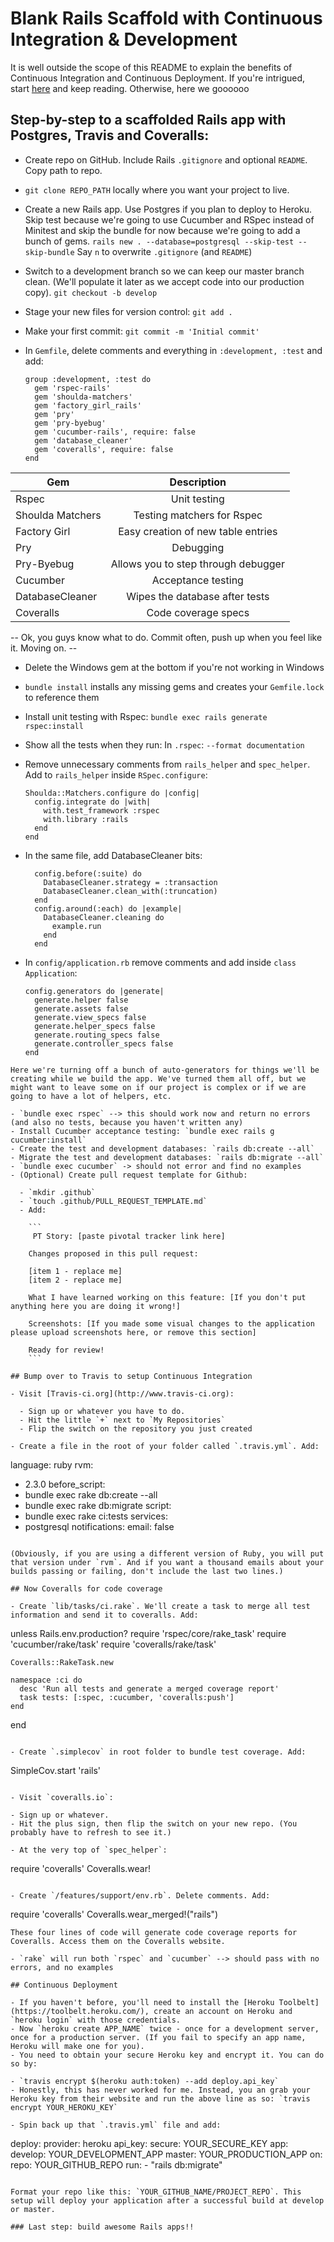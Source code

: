 # Blank Rails Scaffold with Continuous Integration & Development

It is well outside the scope of this README to explain the benefits of Continuous Integration and Continuous Deployment. If you're intrigued, start [here](http://www.agilemanifesto.org) and keep reading. Otherwise, here we goooooo

## Step-by-step to a scaffolded Rails app with Postgres, Travis and Coveralls:

- Create repo on GitHub. Include Rails `.gitignore` and optional `README`. Copy path to repo.
- `git clone REPO_PATH` locally where you want your project to live.
- Create a new Rails app. Use Postgres if you plan to deploy to Heroku. Skip test because we're going to use Cucumber and RSpec instead of Minitest and skip the bundle for now because we're going to add a bunch of gems. `rails new . --database=postgresql --skip-test --skip-bundle` Say `n` to overwrite `.gitignore` (and `README`)
- Switch to a development branch so we can keep our master branch clean. (We'll populate it later as we accept code into our production copy). `git checkout -b develop`
- Stage your new files for version control: `git add .`
- Make your first commit: `git commit -m 'Initial commit'`
- In `Gemfile`, delete comments and everything in `:development, :test` and add:

  ```
  group :development, :test do
    gem 'rspec-rails'
    gem 'shoulda-matchers'
    gem 'factory_girl_rails'
    gem 'pry'
    gem 'pry-byebug'
    gem 'cucumber-rails', require: false
    gem 'database_cleaner'
    gem 'coveralls', require: false
  end
  ```

Gem              |             Description
---------------- | :---------------------------------:
Rspec            |            Unit testing
Shoulda Matchers |     Testing matchers for Rspec
Factory Girl     | Easy creation of new table entries
Pry              |              Debugging
Pry-Byebug       | Allows you to step through debugger
Cucumber         |         Acceptance testing
DatabaseCleaner  |   Wipes the database after tests
Coveralls        |         Code coverage specs

-- Ok, you guys know what to do. Commit often, push up when you feel like it. Moving on. --

- Delete the Windows gem at the bottom if you're not working in Windows
- `bundle install` installs any missing gems and creates your `Gemfile.lock` to reference them
- Install unit testing with Rspec: `bundle exec rails generate rspec:install`
- Show all the tests when they run: In `.rspec`: `--format documentation`
- Remove unnecessary comments from `rails_helper` and `spec_helper`. Add to `rails_helper` inside `RSpec.configure`:

  ```
  Shoulda::Matchers.configure do |config|
    config.integrate do |with|
      with.test_framework :rspec
      with.library :rails
    end
  end
  ```
- In the same file, add DatabaseCleaner bits:
  ```  
    config.before(:suite) do
      DatabaseCleaner.strategy = :transaction
      DatabaseCleaner.clean_with(:truncation)
    end
    config.around(:each) do |example|
      DatabaseCleaner.cleaning do
        example.run
      end
    end
  ```

- In `config/application.rb` remove comments and add inside `class Application`:

  ```
  config.generators do |generate|
    generate.helper false
    generate.assets false
    generate.view_specs false
    generate.helper_specs false
    generate.routing_specs false
    generate.controller_specs false
  end
```
Here we're turning off a bunch of auto-generators for things we'll be creating while we build the app. We've turned them all off, but we might want to leave some on if our project is complex or if we are going to have a lot of helpers, etc.

- `bundle exec rspec` --> this should work now and return no errors (and also no tests, because you haven't written any)
- Install Cucumber acceptance testing: `bundle exec rails g cucumber:install`
- Create the test and development databases: `rails db:create --all`
- Migrate the test and development databases: `rails db:migrate --all`
- `bundle exec cucumber` -> should not error and find no examples
- (Optional) Create pull request template for Github:

  - `mkdir .github`
  - `touch .github/PULL_REQUEST_TEMPLATE.md`
  - Add:

    ```
     PT Story: [paste pivotal tracker link here]

    Changes proposed in this pull request:

    [item 1 - replace me]
    [item 2 - replace me]

    What I have learned working on this feature: [If you don't put anything here you are doing it wrong!]

    Screenshots: [If you made some visual changes to the application please upload screenshots here, or remove this section]

    Ready for review!
    ```

## Bump over to Travis to setup Continuous Integration

- Visit [Travis-ci.org](http://www.travis-ci.org):

  - Sign up or whatever you have to do.
  - Hit the little `+` next to `My Repositories`
  - Flip the switch on the repository you just created

- Create a file in the root of your folder called `.travis.yml`. Add:

  ```
  language: ruby
  rvm:
  - 2.3.0
  before_script:
  - bundle exec rake db:create --all
  - bundle exec rake db:migrate
  script:
  - bundle exec rake ci:tests
  services:
  - postgresql
  notifications:
    email: false
  ```

  (Obviously, if you are using a different version of Ruby, you will put that version under `rvm`. And if you want a thousand emails about your builds passing or failing, don't include the last two lines.)

## Now Coveralls for code coverage

- Create `lib/tasks/ci.rake`. We'll create a task to merge all test information and send it to coveralls. Add:

  ```
  unless Rails.env.production?
    require 'rspec/core/rake_task'
    require 'cucumber/rake/task'
    require 'coveralls/rake/task'

    Coveralls::RakeTask.new

    namespace :ci do
      desc 'Run all tests and generate a merged coverage report'
      task tests: [:spec, :cucumber, 'coveralls:push']
    end
  end
  ```

- Create `.simplecov` in root folder to bundle test coverage. Add:

  ```
  SimpleCov.start 'rails'
  ```

- Visit `coveralls.io`:

  - Sign up or whatever.
  - Hit the plus sign, then flip the switch on your new repo. (You probably have to refresh to see it.)

- At the very top of `spec_helper`:

  ```
  require 'coveralls'
  Coveralls.wear!
  ```

- Create `/features/support/env.rb`. Delete comments. Add:

  ```
  require 'coveralls'
  Coveralls.wear_merged!("rails")
  ```
  These four lines of code will generate code coverage reports for Coveralls. Access them on the Coveralls website.

- `rake` will run both `rspec` and `cucumber` --> should pass with no errors, and no examples

## Continuous Deployment

- If you haven't before, you'll need to install the [Heroku Toolbelt](https://toolbelt.heroku.com/), create an account on Heroku and `heroku login` with those credentials.
- Now `heroku create APP_NAME` twice - once for a development server, once for a production server. (If you fail to specify an app name, Heroku will make one for you).
- You need to obtain your secure Heroku key and encrypt it. You can do so by:

  - `travis encrypt $(heroku auth:token) --add deploy.api_key`
  - Honestly, this has never worked for me. Instead, you an grab your Heroku key from their website and run the above line as so: `travis encrypt YOUR_HEROKU_KEY`

- Spin back up that `.travis.yml` file and add:

  ```
  deploy:
    provider: heroku
    api_key:
      secure: YOUR_SECURE_KEY
    app:
      develop: YOUR_DEVELOPMENT_APP
      master: YOUR_PRODUCTION_APP
    on:
      repo: YOUR_GITHUB_REPO
    run:
      - "rails db:migrate"
  ```

  Format your repo like this: `YOUR_GITHUB_NAME/PROJECT_REPO`. This setup will deploy your application after a successful build at develop or master.

### Last step: build awesome Rails apps!!
